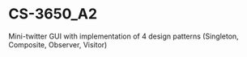 # CS-3650_A2
Mini-twitter GUI with implementation of 4 design patterns (Singleton, Composite, Observer, Visitor)
